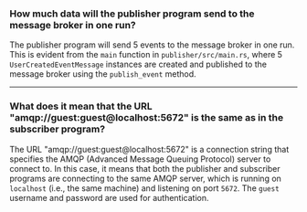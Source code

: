 ### How much data will the publisher program send to the message broker in one run?

The publisher program will send 5 events to the message broker in one run. This is evident from the `main` function in `publisher/src/main.rs`, where 5 `UserCreatedEventMessage` instances are created and published to the message broker using the `publish_event` method.

---

### What does it mean that the URL "amqp://guest:guest@localhost:5672" is the same as in the subscriber program?

The URL "amqp://guest:guest@localhost:5672" is a connection string that specifies the AMQP (Advanced Message Queuing Protocol) server to connect to. In this case, it means that both the publisher and subscriber programs are connecting to the same AMQP server, which is running on `localhost` (i.e., the same machine) and listening on port `5672`. The `guest` username and password are used for authentication.